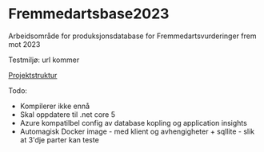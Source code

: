 # Fremmedartsbase2023
Arbeidsområde for produksjonsdatabase for Fremmedartsvurderinger frem mot 2023

Testmiljø: url kommer

[Projektstruktur](ProjectStructure.md)

Todo: 

* Kompilerer ikke ennå
* Skal oppdatere til .net core 5
* Azure kompatilbel config av database kopling og application insights
* Automagisk Docker image - med klient og avhengigheter + sqllite - slik at 3'dje parter kan teste